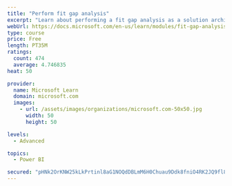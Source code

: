 ```yaml
---
title: "Perform fit gap analysis"
excerpt: "Learn about performing a fit gap analysis as a solution architect for Dynamics 365 and Microsoft Power Platform."
webUrl: https://docs.microsoft.com/en-us/learn/modules/fit-gap-analysis/
type: course
price: Free
length: PT35M
ratings:
  count: 474
  average: 4.746835
heat: 50

provider:
  name: Microsoft Learn
  domain: microsoft.com
  images:
    - url: /assets/images/organizations/microsoft.com-50x50.jpg
      width: 50
      height: 50

levels:
  - Advanced

topics:
  - Power BI

secured: "pHNk2OrKNW25kLkPrtinl8aG1NOQdDBLmM6H0Chuau9Ddk8fniO4RK2JQ9fl87OSydkJPNLTc+snp18Q8qZalMxnZN+7NNfv2yaU+RVIJzX7H6NR8F06AKo0a78x6+kfPC7kkjsd4/x7zhPA7NOOBgP3y89cDD0w18z16MLnNxOr9joBH2dKNIEbj6qVWcVoMhzTjBQrQVvPpX5LBvMXX8t6rEYYlS+m1+zS7CjokiA6HdPwhYr46rMweaKQlEr+nvbqnwSlx1j8yWEOEv8W6HCSPkobgRMQdspBbg4QHVfHRsUcBFq9umC8J5h6gjr26K3eTcrLTcnafUKZD5GiV088ZUbPUCxHm5Qb4R/f8VzVS290ISuW4uzrMiUL21uDh1E+8KAuauwk1bPiX4kfB+FX8NHIfKUcEK9xQQe80js=;pFhNFl+16s5TJjOkkE1EWw=="
---
```


